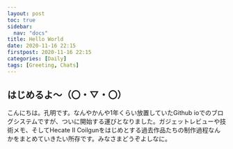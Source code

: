 ```yaml
---
layout: post
toc: true
sidebar:
  nav: "docs"
title: Hello World
date: 2020-11-16 22:15
firstpost: 2020-11-16 22:15
categories: [Daily]
tags: [Greeting, Chats]
---
```










## はじめるよ～（〇・▽・〇）

こんにちは。孔明です。なんやかんや1年くらい放置していたGithub ioでのブログシステムですが、ついに開始する運びとなりました。ガジェットレビューや技術メモ、そしてHecate II Coilgunをはじめとする過去作品たちの制作過程なんかをまとめていきたい所存です。みなさまどうぞよしなに。